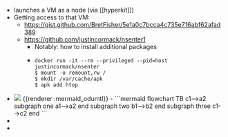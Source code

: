 - launches a VM as a node (via [[hyperkit]])
- Getting access to that VM:
	- https://gist.github.com/BretFisher/5e1a0c7bcca4c735e716abf62afad389
	- https://github.com/justincormack/nsenter1
		- Notably: how to install additional packages
		- ```console
		  docker run -it --rm --privileged --pid=host justincormack/nsenter
		  $ mount -o remount,rw /
		  $ mkdir /var/cache/apk
		  $ apk add htop
		  ```
- <img src="http://localhost:3000/img/ICBmbG93Y2hhcnQgVEIKICAgIGMxLS0-YTIKICAgIHN1YmdyYXBoIG9uZQogICAgYTEtLT5hMgogICAgZW5kCiAgICBzdWJncmFwaCB0d28KICAgIGIxLS0-YjIKICAgIGVuZAogICAgc3ViZ3JhcGggdGhyZWUKICAgIGMxLS0-YzIKICAgIGVuZAo" />
  {{renderer :mermaid_odumtl}}
	- ```mermaid 
	  flowchart TB
	      c1-->a2
	      subgraph one
	      a1-->a2
	      end
	      subgraph two
	      b1-->b2
	      end
	      subgraph three
	      c1-->c2
	      end
	  ```
-
-
